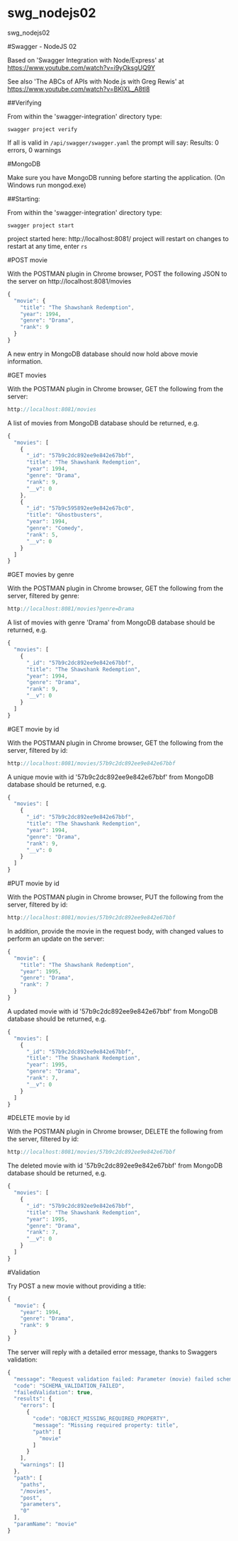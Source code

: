 # swg_nodejs02
swg_nodejs02

#Swagger - NodeJS 02

Based on 'Swagger Integration with Node/Express' at https://www.youtube.com/watch?v=i9yOksgUQ9Y

See also 'The ABCs of APIs with Node.js with Greg Rewis' at https://www.youtube.com/watch?v=BKIXL_A8tl8

##Verifying

From within the 'swagger-integration' directory type:

```swagger project verify```

If all is valid in ```/api/swagger/swagger.yaml``` the prompt will say:
Results: 0 errors, 0 warnings

#MongoDB

Make sure you have MongoDB running before starting the application. (On Windows run mongod.exe)

##Starting:

From within the 'swagger-integration' directory type:

```swagger project start```

project started here: http://localhost:8081/
project will restart on changes
to restart at any time, enter `rs`

#POST movie

With the POSTMAN plugin in Chrome browser, POST the following JSON to the server on http://localhost:8081/movies

```javascript
{
  "movie": {
    "title": "The Shawshank Redemption",
    "year": 1994,
    "genre": "Drama",
    "rank": 9
  }
}
```

A new entry in MongoDB database should now hold above movie information.

#GET movies

With the POSTMAN plugin in Chrome browser, GET the following from the server:

```javascript
http://localhost:8081/movies
```

A list of movies from MongoDB database should be returned, e.g.

```javascript
{
  "movies": [
    {
      "_id": "57b9c2dc892ee9e842e67bbf",
      "title": "The Shawshank Redemption",
      "year": 1994,
      "genre": "Drama",
      "rank": 9,
      "__v": 0
    },
    {
      "_id": "57b9c595892ee9e842e67bc0",
      "title": "Ghostbusters",
      "year": 1994,
      "genre": "Comedy",
      "rank": 5,
      "__v": 0
    }
  ]
}
``` 

#GET movies by genre

With the POSTMAN plugin in Chrome browser, GET the following from the server, filtered by genre:

```javascript
http://localhost:8081/movies?genre=Drama
```

A list of movies with genre 'Drama' from MongoDB database should be returned, e.g.

```javascript
{
  "movies": [
    {
      "_id": "57b9c2dc892ee9e842e67bbf",
      "title": "The Shawshank Redemption",
      "year": 1994,
      "genre": "Drama",
      "rank": 9,
      "__v": 0
    }
  ]
}
``` 

#GET movie by id

With the POSTMAN plugin in Chrome browser, GET the following from the server, filtered by id:

```javascript
http://localhost:8081/movies/57b9c2dc892ee9e842e67bbf
```

A unique movie with id '57b9c2dc892ee9e842e67bbf' from MongoDB database should be returned, e.g.

```javascript
{
  "movies": [
    {
      "_id": "57b9c2dc892ee9e842e67bbf",
      "title": "The Shawshank Redemption",
      "year": 1994,
      "genre": "Drama",
      "rank": 9,
      "__v": 0
    }
  ]
}
``` 

#PUT movie by id

With the POSTMAN plugin in Chrome browser, PUT the following from the server, filtered by id:

```javascript
http://localhost:8081/movies/57b9c2dc892ee9e842e67bbf
```

In addition, provide the movie in the request body, with changed values to perform an update on the server:

```javascript
{
  "movie": {
    "title": "The Shawshank Redemption",
    "year": 1995,
    "genre": "Drama",
    "rank": 7
  }
}
```

A updated movie with id '57b9c2dc892ee9e842e67bbf' from MongoDB database should be returned, e.g.

```javascript
{
  "movies": [
    {
      "_id": "57b9c2dc892ee9e842e67bbf",
      "title": "The Shawshank Redemption",
      "year": 1995,
      "genre": "Drama",
      "rank": 7,
      "__v": 0
    }
  ]
}
``` 

#DELETE movie by id

With the POSTMAN plugin in Chrome browser, DELETE the following from the server, filtered by id:

```javascript
http://localhost:8081/movies/57b9c2dc892ee9e842e67bbf
```

The deleted movie with id '57b9c2dc892ee9e842e67bbf' from MongoDB database should be returned, e.g.

```javascript
{
  "movies": [
    {
      "_id": "57b9c2dc892ee9e842e67bbf",
      "title": "The Shawshank Redemption",
      "year": 1995,
      "genre": "Drama",
      "rank": 7,
      "__v": 0
    }
  ]
}
``` 

#Validation

Try POST a new movie without providing a title:

```javascript
{
  "movie": {
    "year": 1994,
    "genre": "Drama",
    "rank": 9
  }
}
```

The server will reply with a detailed error message, thanks to Swaggers validation:

```javascript
{
  "message": "Request validation failed: Parameter (movie) failed schema validation",
  "code": "SCHEMA_VALIDATION_FAILED",
  "failedValidation": true,
  "results": {
    "errors": [
      {
        "code": "OBJECT_MISSING_REQUIRED_PROPERTY",
        "message": "Missing required property: title",
        "path": [
          "movie"
        ]
      }
    ],
    "warnings": []
  },
  "path": [
    "paths",
    "/movies",
    "post",
    "parameters",
    "0"
  ],
  "paramName": "movie"
}
```
